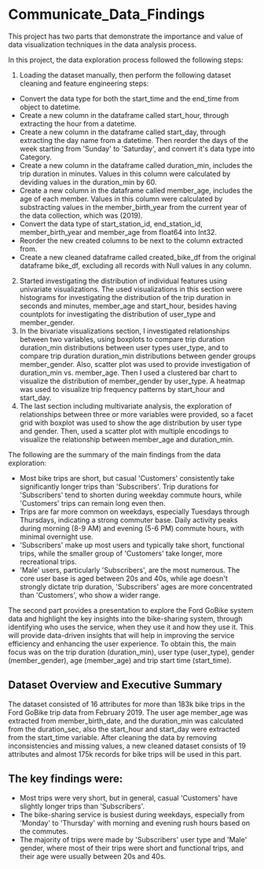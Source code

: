 # Communicate_Data_Findings
This project has two parts that demonstrate the importance and value of data visualization techniques in the data analysis process.

In this project, the data exploration process followed the following steps:

1. Loading the dataset manually, then perform the following dataset cleaning and feature engineering steps:
  - Convert the data type for both the start_time and the end_time from object to datetime.
  - Create a new column in the dataframe called start_hour, through extracting the hour from a datetime.
  - Create a new column in the dataframe called start_day, through extracting the day name from a datetime. Then reorder the days of the week starting from 'Sunday' to 'Saturday', and convert it's data type into      Category.
  - Create a new column in the dataframe called duration_min, includes the trip duration in minutes. Values in this column were calculated by deviding values in the duration_min by 60.
  - Create a new column in the dataframe called member_age, includes the age of each member. Values in this column were calculated by substracting values in the member_birth_year from the current year of the data     collection, which was (2019).
  - Convert the data type of start_station_id, end_station_id, member_birth_year and member_age from float64 into Int32.
  - Reorder the new created columns to be next to the column extracted from.
  - Create a new cleaned dataframe called created_bike_df from the original dataframe bike_df, excluding all records with Null values in any column.
2. Started investigating the distribution of individual features using univariate visualizations. The used visualizations in this section were histograms for investigating the distribution of the trip duration in seconds and minutes, member_age and start_hour, besides having countplots for investigating the distribution of user_type and member_gender.
3. In the bivariate visualizations section, I investigated relationships between two variables, using boxplots to compare trip duration duration_min distributions between user types user_type, and to compare trip duration duration_min distributions between gender groups member_gender. Also, scatter plot was used to provide investigation of duration_min vs. member_age. Then I used a clustered bar chart to visualize the distribution of member_gender by user_type. A heatmap was used to visualize trip frequency patterns by start_hour and start_day.
4. The last section including multivariate analysis, the exploration of relationships between three or more variables were provided, so a facet grid with boxplot was used to show the age distribution by user type and gender. Then, used a scatter plot with multiple encodings to visualize the relationship between member_age and duration_min.

The following are the summary of the main findings from the data exploration:

- Most bike trips are short, but casual 'Customers' consistently take significantly longer trips than 'Subscribers'. Trip durations for 'Subscribers' tend to shorten during weekday commute hours, while 'Customers' trips can remain long even then.
- Trips are far more common on weekdays, especially Tuesdays through Thursdays, indicating a strong commuter base. Daily activity peaks during morning (8-9 AM) and evening (5-6 PM) commute hours, with minimal overnight use.
- 'Subscribers' make up most users and typically take short, functional trips, while the smaller group of 'Customers' take longer, more recreational trips.
- 'Male' users, particularly 'Subscribers', are the most numerous. The core user base is aged between 20s and 40s, while age doesn't strongly dictate trip duration, 'Subscribers' ages are more concentrated than 'Customers', who show a wider range.

The second part provides a presentation to explore the Ford GoBike system data and highlight the key insights into the bike-sharing system, through identifying who uses the service, when they use it and how they use it. This will provide data-driven insights that will help in improving the service efficiency and enhancing the user experience.
To obtain this, the main focus was on the trip duration (duration_min), user type (user_type), gender (member_gender), age (member_age) and trip start time (start_time).

## Dataset Overview and Executive Summary
The dataset consisted of 16 attributes for more than 183k bike trips in the Ford GoBike trip data from February 2019. The user age member_age was extracted from member_birth_date, and the duration_min was calculated from the duration_sec, also the start_hour and start_day were extracted from the start_time variable. After cleaning the data by removing inconsistencies and missing values, a new cleaned dataset consists of 19 attributes and almost 175k records for bike trips will be used in this part.

## The key findings were:

- Most trips were very short, but in general, casual 'Customers' have slightly longer trips than 'Subscribers'.
- The bike-sharing service is busiest during weekdays, especially from 'Monday' to 'Thursday' with morning and evening rush hours based on the commutes.
- The majority of trips were made by 'Subscribers' user type and 'Male' gender, where most of their trips were short and functional trips, and their age were usually between 20s and 40s.
